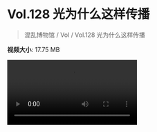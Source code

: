 # Vol.128 光为什么这样传播

> 混乱博物馆 / Vol / Vol.128 光为什么这样传播

**视频大小**: 17.75 MB

<div class="video"><video src="https://file.hsyhx.top/archive/混乱博物馆/Vol/128.mp4" controls preload>🤔 您的浏览器不支持 video 标签</video></div>